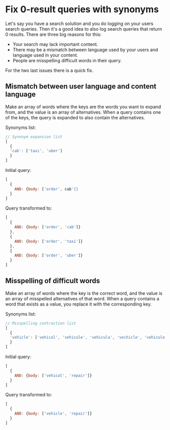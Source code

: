 # Fix 0-result queries with synonyms

Let's say you have a search solution and you do logging on your users search queries. Then it's a good idea to also log search queries that return 0 results. There are three big reasons for this:

* Your search may lack important content.
* There may be a mismatch between language used by your users and language used in your content.
* People are misspelling difficult words in their query.

For the two last issues there is a quick fix. 

## Mismatch between user language and content language
Make an array of words where the keys are the words you want to expand from, and the value is an array of alternatives. When a query contains one of the keys, the query is expanded to also contain the alternatives.

Synonyms list:
```javascript
// Synonym expansion list
[
  {
  'cab': ['taxi', 'uber']
  }
]
```

Initial query:
```javascript
[
  {
    AND: {body: ['order', cab']}
  }
]
````

Query transformed to:

```javascript
[
  {
    AND: {body: ['order', 'cab']}
  },
  {
    AND: {body: ['order', 'taxi']}
  },
  {
    AND: {body: ['order', 'uber']}
  }
]
```

## Misspelling of difficult words
Make an array of words where the key is the correct word, and the value is an array of misspelled alternatives of that word. When a query contains a word that exists as a value, you replace it with the corresponding key.

Synonyms list:
```javascript
// Misspelling contraction list
[
  {
  'vehicle': ['vehical', 'vehicule', 'vehicula', 'vechicle', 'vehiculo', 'vehicul', 'velhice', 'vehicl']
  }
]
```

Initial query:
```javascript
[
  {
    AND: {body: ['vehical', 'repair']}
  }
]
````

Query transformed to:

```javascript
[
  {
    AND: {body: ['vehicle', 'repair']}
  }
]
```
